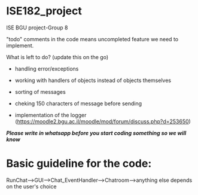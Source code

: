 # ISE182_project
ISE BGU project-Group 8

"todo" comments in the code means uncompleted feature we need to implement.

What is left to do? (update this on the go)

- handling error/exceptions

- working with handlers of objects instead of objects themselves

- sorting of messages

- cheking 150 characters of message before sending

- implementation of the logger (https://moodle2.bgu.ac.il/moodle/mod/forum/discuss.php?d=253650)


***Please write in whatsapp before you start coding something so we will know***

# Basic guideline for the code: 

RunChat-->GUI-->Chat_EventHandler-->Chatroom-->anything else depends on the user's choice
